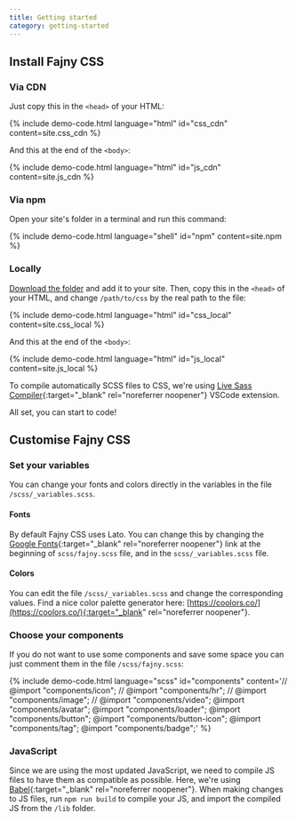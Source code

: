 ```yaml
---
title: Getting started
category: getting-started
---
```


## Install Fajny CSS

<section class="section" data-gap="small" markdown=1>

### Via CDN
    
Just copy this in the `<head>` of your HTML:

{% include demo-code.html language="html" id="css_cdn" content=site.css_cdn %}

And this at the end of the `<body>`:

{% include demo-code.html language="html" id="js_cdn" content=site.js_cdn %}

</section>

<section class="section" data-gap="small" markdown=1>

### Via npm

Open your site's folder in a terminal and run this command:

{% include demo-code.html language="shell" id="npm" content=site.npm %}

</section>

<section class="section" data-gap="small" markdown=1>

### Locally

<a href="{{ site.download }}" download>Download the folder</a> and add it to your site. Then, copy this in the `<head>` of your HTML, and change `/path/to/css` by the real path to the file:

{% include demo-code.html language="html" id="css_local" content=site.css_local %}

And this at the end of the `<body>`: 

{% include demo-code.html language="html" id="js_local" content=site.js_local %}

</section>

To compile automatically SCSS files to CSS, we're using [Live Sass Compiler](https://marketplace.visualstudio.com/items?itemName=glenn2223.live-sass){:target="_blank" rel="noreferrer noopener"} VSCode extension.

All set, you can start to code!

<section class="section" data-gap="large" markdown=1>

## Customise Fajny CSS

<div class="section" data-gap="small" markdown=1>

### Set your variables

You can change your fonts and colors directly in the variables in the file `/scss/_variables.scss`.

</div>

<div class="section" data-gap="small" markdown=1>

#### Fonts

By default Fajny CSS uses Lato. You can change this by changing the [Google Fonts](https://fonts.google.com/){:target="_blank" rel="noreferrer noopener"} link at the beginning of `scss/fajny.scss` file, and in the `scss/_variables.scss` file.

</div>

<div class="section" data-gap="small" markdown=1>

#### Colors

You can edit the file `/scss/_variables.scss` and change the corresponding values. Find a nice color palette generator here: [https://coolors.co/](https://coolors.co/){:target="_blank" rel="noreferrer noopener"}.

</div>
</section>

<section class="section" data-gap="small" markdown=1>

### Choose your components

If you do not want to use some components and save some space you can just comment them in the file `/scss/fajny.scss`:

{% include demo-code.html language="scss" id="components" content='// @import "components/icon";
// @import "components/hr";
// @import "components/image";
// @import "components/video";
@import "components/avatar";
@import "components/loader";
@import "components/button";
@import "components/button-icon";
@import "components/tag";
@import "components/badge";' %}

</section>

<section class="section" data-gap="small" markdown=1>

### JavaScript

Since we are using the most updated JavaScript, we need to compile JS files to have them as compatible as possible. Here, we're using [Babel](https://babeljs.io/){:target="_blank" rel="noreferrer noopener"}. When making changes to JS files, run `npm run build` to compile your JS, and import the compiled JS from the `/lib` folder.

</section>